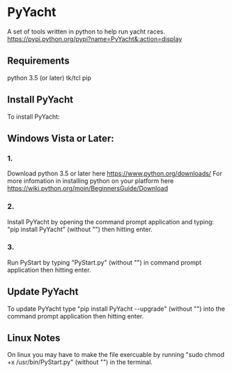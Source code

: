 # PyYacht

A set of tools written in python to help run yacht races.
https://pypi.python.org/pypi?name=PyYacht&:action=display

## Requirements
python 3.5 (or later)
tk/tcl
pip

## Install PyYacht
To install PyYacht:

## Windows Vista or Later:
### 1. 
Download python 3.5 or later here https://www.python.org/downloads/
For more infomation in installing python on your platform here https://wiki.python.org/moin/BeginnersGuide/Download

### 2.
Install PyYacht by opening the command prompt application and typing: "pip install PyYacht" (without "") then hitting enter.

### 3.
Run PyStart by typing "PyStart.py" (without "") in command prompt application then hitting enter.

## Update PyYacht
To update PyYacht type "pip install PyYacht --upgrade" (without "") into the command prompt application then hitting enter.

## Linux Notes
On linux you may have to make the file exercuable by running "sudo chmod +x /usr/bin/PyStart.py" (without "") in the terminal.
